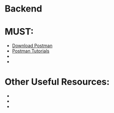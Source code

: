 # Backend

# MUST:
<ul>
    <li><a href="https://www.getpostman.com/">Download Postman </a></li> 
    <li><a href="https://www.youtube.com/channel/UCocudCGVb3MmhWQ1aoIgUQw/videos"> Postman Tutorials</a></li> 
    <li><a href=""> </a></li> 
    <li><a href=""> </a></li> 
</ul>

# Other Useful Resources:
<ul>
  <li><a href=""> </a></li>
  <li><a href=""> </a></li>
  <li><a href=""> </a></li>
</ul

